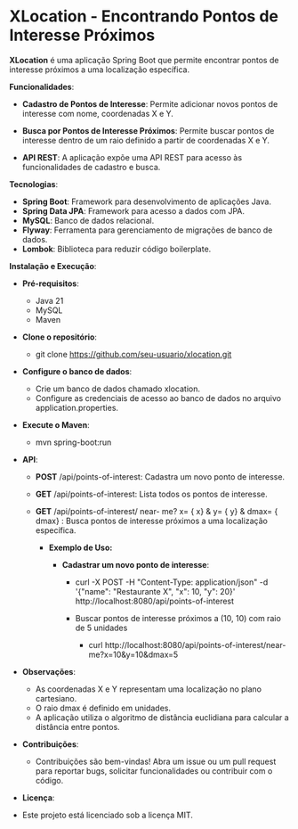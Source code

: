 # XLocation - Encontrando Pontos de Interesse Próximos

**XLocation** é uma aplicação Spring Boot que permite encontrar pontos de interesse próximos a uma localização específica.

**Funcionalidades**:

* **Cadastro de Pontos de Interesse**: Permite adicionar novos pontos de interesse com nome, coordenadas X e Y.

* **Busca por Pontos de Interesse Próximos**: Permite buscar pontos de interesse dentro de um raio definido a partir de coordenadas X e Y.

* **API REST**: A aplicação expõe uma API REST para acesso às funcionalidades de cadastro e busca.

**Tecnologias**:

* **Spring Boot**: Framework para desenvolvimento de aplicações Java.
* **Spring Data JPA**: Framework para acesso a dados com JPA.
* **MySQL**: Banco de dados relacional.
* **Flyway**: Ferramenta para gerenciamento de migrações de banco de dados.
* **Lombok**: Biblioteca para reduzir código boilerplate.

**Instalação e Execução**:

* **Pré-requisitos**:
  * Java 21
  * MySQL
  * Maven
  
* **Clone o repositório**:
  * git clone https://github.com/seu-usuario/xlocation.git

* **Configure o banco de dados**:
  * Crie um banco de dados chamado xlocation.
  * Configure as credenciais de acesso ao banco de dados no arquivo application.properties.

* **Execute o Maven**:
  * mvn spring-boot:run


* **API**:

  * **POST** /api/points-of-interest:  Cadastra um novo ponto de interesse.
  * **GET** /api/points-of-interest:  Lista todos os pontos de interesse.
  * **GET** /api/points-of-interest/ near- me? x= { x} & y= { y} & dmax= { dmax} :  Busca pontos de interesse próximos a uma localização específica.

    * **Exemplo de Uso:**

      * **Cadastrar um novo ponto de interesse**: 

        * curl -X POST -H "Content-Type: application/json" -d '{"name": "Restaurante X", "x": 10, "y": 20}' http://localhost:8080/api/points-of-interest
      
        * Buscar pontos de interesse próximos a (10, 10) com raio de 5 unidades 
          * curl http://localhost:8080/api/points-of-interest/near-me?x=10&y=10&dmax=5
* **Observações**:
  * As coordenadas X e Y representam uma localização no plano cartesiano.
  * O raio dmax é definido em unidades.
  * A aplicação utiliza o algoritmo de distância euclidiana para calcular a distância entre pontos.
* **Contribuições**:
  * Contribuições são bem-vindas! Abra um issue ou um pull request para reportar bugs, solicitar funcionalidades ou contribuir com o código.
* **Licença**:
 * Este projeto está licenciado sob a licença MIT.